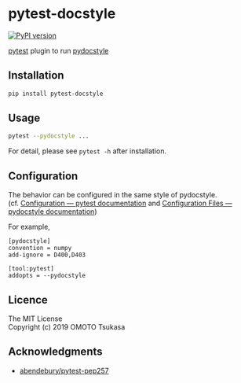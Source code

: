 # pytest-docstyle

[![PyPI version](https://badge.fury.io/py/pytest-docstyle.svg)](https://pypi.org/project/pytest-docstyle/)

[pytest](https://docs.pytest.org/en/latest/) plugin to run [pydocstyle](https://github.com/PyCQA/pydocstyle)

## Installation

```sh
pip install pytest-docstyle
```

## Usage

```sh
pytest --pydocstyle ...
```

For detail, please see `pytest -h` after installation.

## Configuration

The behavior can be configured in the same style of pydocstyle.  
(cf. [Configuration — pytest documentation](https://docs.pytest.org/en/latest/customize.html) and [Configuration Files — pydocstyle documentation](http://www.pydocstyle.org/en/latest/usage.html#configuration-files))

For example,

```
[pydocstyle]
convention = numpy
add-ignore = D400,D403

[tool:pytest]
addopts = --pydocstyle
```

## Licence

The MIT License  
Copyright (c) 2019 OMOTO Tsukasa

## Acknowledgments

- [abendebury/pytest-pep257](https://github.com/abendebury/pytest-pep257)
